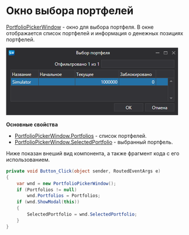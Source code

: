 # Окно выбора портфелей

[PortfolioPickerWindow](xref:StockSharp.Xaml.PortfolioPickerWindow) \- окно для выбора портфеля. В окне отображается список портфелей и информация о денежных позициях портфелей.

![GUI PortfolioPickerWindow](../images/GUI_PortfolioPickerWindow.png)

**Основные свойства**

- [PortfolioPickerWindow.Portfolios](xref:StockSharp.Xaml.PortfolioPickerWindow.Portfolios) \- список портфелей.
- [PortfolioPickerWindow.SelectedPortfolio](xref:StockSharp.Xaml.PortfolioPickerWindow.SelectedPortfolio) \- выбранный портфель.

Ниже показан внеший вид компонента, а также фрагмент кода с его использованием. 

```cs
private void Button_Click(object sender, RoutedEventArgs e)
{
	var wnd = new PortfolioPickerWindow();
	if (Portfolios != null)
		wnd.Portfolios = Portfolios;
	if (wnd.ShowModal(this))
	{
		SelectedPortfolio = wnd.SelectedPortfolio;
	}
}
	  				
```
